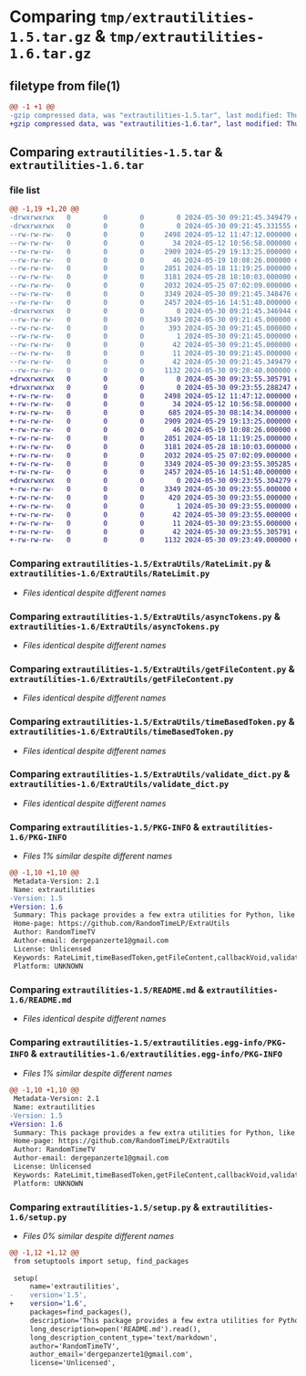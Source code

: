 # Comparing `tmp/extrautilities-1.5.tar.gz` & `tmp/extrautilities-1.6.tar.gz`

## filetype from file(1)

```diff
@@ -1 +1 @@
-gzip compressed data, was "extrautilities-1.5.tar", last modified: Thu May 30 09:21:45 2024, max compression
+gzip compressed data, was "extrautilities-1.6.tar", last modified: Thu May 30 09:23:55 2024, max compression
```

## Comparing `extrautilities-1.5.tar` & `extrautilities-1.6.tar`

### file list

```diff
@@ -1,19 +1,20 @@
-drwxrwxrwx   0        0        0        0 2024-05-30 09:21:45.349479 extrautilities-1.5/
-drwxrwxrwx   0        0        0        0 2024-05-30 09:21:45.331555 extrautilities-1.5/ExtraUtils/
--rw-rw-rw-   0        0        0     2498 2024-05-12 11:47:12.000000 extrautilities-1.5/ExtraUtils/RateLimit.py
--rw-rw-rw-   0        0        0       34 2024-05-12 10:56:58.000000 extrautilities-1.5/ExtraUtils/__init__.py
--rw-rw-rw-   0        0        0     2909 2024-05-29 19:13:25.000000 extrautilities-1.5/ExtraUtils/asyncTokens.py
--rw-rw-rw-   0        0        0       46 2024-05-19 10:08:26.000000 extrautilities-1.5/ExtraUtils/callbackVoid.py
--rw-rw-rw-   0        0        0     2851 2024-05-18 11:19:25.000000 extrautilities-1.5/ExtraUtils/getFileContent.py
--rw-rw-rw-   0        0        0     3181 2024-05-28 18:10:03.000000 extrautilities-1.5/ExtraUtils/timeBasedToken.py
--rw-rw-rw-   0        0        0     2032 2024-05-25 07:02:09.000000 extrautilities-1.5/ExtraUtils/validate_dict.py
--rw-rw-rw-   0        0        0     3349 2024-05-30 09:21:45.348476 extrautilities-1.5/PKG-INFO
--rw-rw-rw-   0        0        0     2457 2024-05-16 14:51:40.000000 extrautilities-1.5/README.md
-drwxrwxrwx   0        0        0        0 2024-05-30 09:21:45.346944 extrautilities-1.5/extrautilities.egg-info/
--rw-rw-rw-   0        0        0     3349 2024-05-30 09:21:45.000000 extrautilities-1.5/extrautilities.egg-info/PKG-INFO
--rw-rw-rw-   0        0        0      393 2024-05-30 09:21:45.000000 extrautilities-1.5/extrautilities.egg-info/SOURCES.txt
--rw-rw-rw-   0        0        0        1 2024-05-30 09:21:45.000000 extrautilities-1.5/extrautilities.egg-info/dependency_links.txt
--rw-rw-rw-   0        0        0       42 2024-05-30 09:21:45.000000 extrautilities-1.5/extrautilities.egg-info/requires.txt
--rw-rw-rw-   0        0        0       11 2024-05-30 09:21:45.000000 extrautilities-1.5/extrautilities.egg-info/top_level.txt
--rw-rw-rw-   0        0        0       42 2024-05-30 09:21:45.349479 extrautilities-1.5/setup.cfg
--rw-rw-rw-   0        0        0     1132 2024-05-30 09:20:40.000000 extrautilities-1.5/setup.py
+drwxrwxrwx   0        0        0        0 2024-05-30 09:23:55.305791 extrautilities-1.6/
+drwxrwxrwx   0        0        0        0 2024-05-30 09:23:55.288247 extrautilities-1.6/ExtraUtils/
+-rw-rw-rw-   0        0        0     2498 2024-05-12 11:47:12.000000 extrautilities-1.6/ExtraUtils/RateLimit.py
+-rw-rw-rw-   0        0        0       34 2024-05-12 10:56:58.000000 extrautilities-1.6/ExtraUtils/__init__.py
+-rw-rw-rw-   0        0        0      685 2024-05-30 08:14:34.000000 extrautilities-1.6/ExtraUtils/asyncThreads.py
+-rw-rw-rw-   0        0        0     2909 2024-05-29 19:13:25.000000 extrautilities-1.6/ExtraUtils/asyncTokens.py
+-rw-rw-rw-   0        0        0       46 2024-05-19 10:08:26.000000 extrautilities-1.6/ExtraUtils/callbackVoid.py
+-rw-rw-rw-   0        0        0     2851 2024-05-18 11:19:25.000000 extrautilities-1.6/ExtraUtils/getFileContent.py
+-rw-rw-rw-   0        0        0     3181 2024-05-28 18:10:03.000000 extrautilities-1.6/ExtraUtils/timeBasedToken.py
+-rw-rw-rw-   0        0        0     2032 2024-05-25 07:02:09.000000 extrautilities-1.6/ExtraUtils/validate_dict.py
+-rw-rw-rw-   0        0        0     3349 2024-05-30 09:23:55.305285 extrautilities-1.6/PKG-INFO
+-rw-rw-rw-   0        0        0     2457 2024-05-16 14:51:40.000000 extrautilities-1.6/README.md
+drwxrwxrwx   0        0        0        0 2024-05-30 09:23:55.304279 extrautilities-1.6/extrautilities.egg-info/
+-rw-rw-rw-   0        0        0     3349 2024-05-30 09:23:55.000000 extrautilities-1.6/extrautilities.egg-info/PKG-INFO
+-rw-rw-rw-   0        0        0      420 2024-05-30 09:23:55.000000 extrautilities-1.6/extrautilities.egg-info/SOURCES.txt
+-rw-rw-rw-   0        0        0        1 2024-05-30 09:23:55.000000 extrautilities-1.6/extrautilities.egg-info/dependency_links.txt
+-rw-rw-rw-   0        0        0       42 2024-05-30 09:23:55.000000 extrautilities-1.6/extrautilities.egg-info/requires.txt
+-rw-rw-rw-   0        0        0       11 2024-05-30 09:23:55.000000 extrautilities-1.6/extrautilities.egg-info/top_level.txt
+-rw-rw-rw-   0        0        0       42 2024-05-30 09:23:55.305791 extrautilities-1.6/setup.cfg
+-rw-rw-rw-   0        0        0     1132 2024-05-30 09:23:49.000000 extrautilities-1.6/setup.py
```

### Comparing `extrautilities-1.5/ExtraUtils/RateLimit.py` & `extrautilities-1.6/ExtraUtils/RateLimit.py`

 * *Files identical despite different names*

### Comparing `extrautilities-1.5/ExtraUtils/asyncTokens.py` & `extrautilities-1.6/ExtraUtils/asyncTokens.py`

 * *Files identical despite different names*

### Comparing `extrautilities-1.5/ExtraUtils/getFileContent.py` & `extrautilities-1.6/ExtraUtils/getFileContent.py`

 * *Files identical despite different names*

### Comparing `extrautilities-1.5/ExtraUtils/timeBasedToken.py` & `extrautilities-1.6/ExtraUtils/timeBasedToken.py`

 * *Files identical despite different names*

### Comparing `extrautilities-1.5/ExtraUtils/validate_dict.py` & `extrautilities-1.6/ExtraUtils/validate_dict.py`

 * *Files identical despite different names*

### Comparing `extrautilities-1.5/PKG-INFO` & `extrautilities-1.6/PKG-INFO`

 * *Files 1% similar despite different names*

```diff
@@ -1,10 +1,10 @@
 Metadata-Version: 2.1
 Name: extrautilities
-Version: 1.5
+Version: 1.6
 Summary: This package provides a few extra utilities for Python, like a "RateLimiter" class.
 Home-page: https://github.com/RandomTimeLP/ExtraUtils
 Author: RandomTimeTV
 Author-email: dergepanzerte1@gmail.com
 License: Unlicensed
 Keywords: RateLimit,timeBasedToken,getFileContent,callbackVoid,validate_dict
 Platform: UNKNOWN
```

### Comparing `extrautilities-1.5/README.md` & `extrautilities-1.6/README.md`

 * *Files identical despite different names*

### Comparing `extrautilities-1.5/extrautilities.egg-info/PKG-INFO` & `extrautilities-1.6/extrautilities.egg-info/PKG-INFO`

 * *Files 1% similar despite different names*

```diff
@@ -1,10 +1,10 @@
 Metadata-Version: 2.1
 Name: extrautilities
-Version: 1.5
+Version: 1.6
 Summary: This package provides a few extra utilities for Python, like a "RateLimiter" class.
 Home-page: https://github.com/RandomTimeLP/ExtraUtils
 Author: RandomTimeTV
 Author-email: dergepanzerte1@gmail.com
 License: Unlicensed
 Keywords: RateLimit,timeBasedToken,getFileContent,callbackVoid,validate_dict
 Platform: UNKNOWN
```

### Comparing `extrautilities-1.5/setup.py` & `extrautilities-1.6/setup.py`

 * *Files 0% similar despite different names*

```diff
@@ -1,12 +1,12 @@
 from setuptools import setup, find_packages
 
 setup(
     name='extrautilities',
-    version='1.5',
+    version='1.6',
     packages=find_packages(),
     description='This package provides a few extra utilities for Python, like a "RateLimiter" class.',
     long_description=open('README.md').read(),
     long_description_content_type='text/markdown',
     author='RandomTimeTV',
     author_email='dergepanzerte1@gmail.com',
     license='Unlicensed',
```

